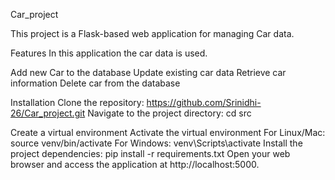 Car_project

This project is a Flask-based web application for managing Car data.

Features
In this application the car data is used. 

Add new Car to the database
Update existing car data
Retrieve car information
Delete car from the database

Installation
Clone the repository: https://github.com/Srinidhi-26/Car_project.git
Navigate to the project directory: cd src

Create a virtual environment
Activate the virtual environment
For Linux/Mac:
source venv/bin/activate
For Windows:
venv\Scripts\activate
Install the project dependencies: pip install -r requirements.txt
Open your web browser and access the application at http://localhost:5000.
